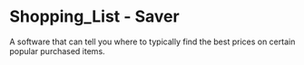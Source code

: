 # Shopping_List - Saver
A software that can tell you where to typically find the best prices on certain popular purchased items.